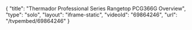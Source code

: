 {
    "title": "Thermador Professional Series Rangetop PCG366G Overview",
    "type": "solo",
    "layout": "iframe-static",
    "videoId": "69864246",
    "url": "\/tvpembed\/69864246"
}
